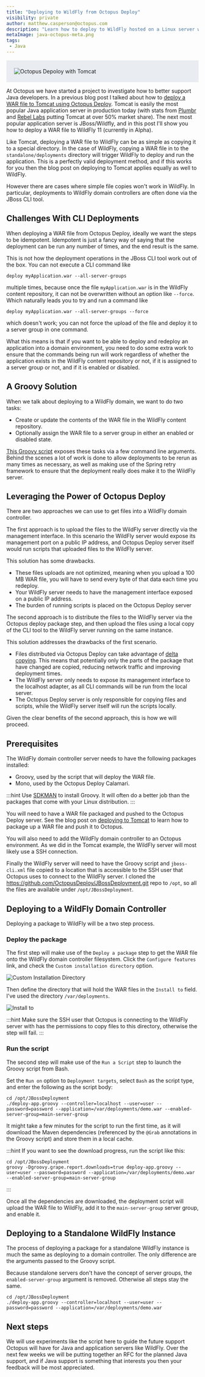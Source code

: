 ```yaml
---
title: "Deploying to WildFly from Octopus Deploy"
visibility: private
author: matthew.casperson@octopus.com
description: "Learn how to deploy to WildFly hosted on a Linux server with Octopus Deploy"
metaImage: java-octopus-meta.png
tags:
 - Java
---
```


<div style="background-color:#e9edf2;">
<img style="display:block; margin: 0 auto; padding: 20px 0 20px 20px;" alt="Octopus Depoloy with Tomcat" src="https://i.octopus.com/blog/2017-06/java-octopus.png" />
</div>

At Octopus we have started a project to investigate how to better support Java developers. In a previous blog post I talked about how to [deploy a WAR file to Tomcat using Octopus Deploy](https://octopus.com/blog/octopus-tomcat). Tomcat is easily the most popular Java application server in production today (with stats from [Plumbr](https://plumbr.eu/blog/java/most-popular-java-application-servers-2017-edition) and [Rebel Labs](https://zeroturnaround.com/rebellabs/java-tools-and-technologies-landscape-for-2014/8/) putting Tomcat at over 50% market share). The next most popular application server is JBoss/Wildfly, and in this post I'll show you how to deploy a WAR file to WildFly 11 (currently in Alpha).

Like Tomcat, deploying a WAR file to WildFly can be as simple as copying it to a special directory. In the case of WildFly, copying a WAR file in to the `standalone/deployments` directory will trigger WildFly to deploy and run the application. This is a perfectly valid deployment method, and if this works for you then the blog post on deploying to Tomcat applies equally as well to WildFly.

However there are cases where simple file copies won't work in WildFly. In particular, deployments to WildFly domain controllers are often done via the JBoss CLI tool.

## Challenges With CLI Deployments

When deploying a WAR file from Octopus Deploy, ideally we want the steps to be idempotent. Idempotent is just a fancy way of saying that the deployment can be run any number of times, and the end result is the same.

This is not how the deployment operations in the JBoss CLI tool work out of the box. You can not execute a CLI command like

```
deploy myApplication.war --all-server-groups
```

multiple times, because once the file `myApplication.war` is in the WildFly content repository, it can not be overwritten without an option like `--force`. Which naturally leads you to try and run a command like

```
deploy myApplication.war --all-server-groups --force
```

which doesn't work; you can not force the upload of the file and deploy it to a server group in one command.

What this means is that if you want to be able to deploy and redeploy an application into a domain environment, you need to do some extra work to ensure that the commands being run will work regardless of whether the application exists in the WildFly content repository or not, if it is assigned to a server group or not, and if it is enabled or disabled.

## A Groovy Solution

When we talk about deploying to a WildFly domain, we want to do two tasks:

* Create or update the contents of the WAR file in the WildFly content repository.
* Optionally assign the WAR file to a server group in either an enabled or disabled state.

[This Groovy script](https://github.com/OctopusDeploy/JBossDeployment/blob/master/deploy-app.groovy) exposes these tasks via a few command line arguments. Behind the scenes a lot of work is done to allow deployments to be rerun as many times as necessary, as well as making use of the Spring retry framework to ensure that the deployment really does make it to the WildFly server.

## Leveraging the Power of Octopus Deploy

There are two approaches we can use to get files into a WildFly domain controller.

The first approach is to upload the files to the WildFly server directly via the management interface. In this scenario the WildFly server would expose its management port on a public IP address, and Octopus Deploy server itself would run scripts that uploaded files to the WildFly server.

This solution has some drawbacks.
* These files uploads are not optimized, meaning when you upload a 100 MB WAR file, you will have to send every byte of that data each time you redeploy.
* Your WildFly server needs to have the management interface exposed on a public IP address.
* The burden of running scripts is placed on the Octopus Deploy server

The second approach is to distribute the files to the WildFly server via the Octopus deploy package step, and then upload the files using a local copy of the CLI tool to the WildFly server running on the same instance.

This solution addresses the drawbacks of the first scenario.
* Files distributed via Octopus Deploy can take advantage of [delta copying](https://octopus.com/docs/deploying-applications/delta-compression-for-package-transfers). This means that potentially only the parts of the package that have changed are copied, reducing network traffic and improving deployment times.
* The WildFly server only needs to expose its management interface to the localhost adapter, as all CLI commands will be run from the local server.
* The Octopus Deploy server is only responsible for copying files and scripts, while the WildFly server itself will run the scripts locally.

Given the clear benefits of the second approach, this is how we will proceed.

## Prerequisites

The WildFly domain controller server needs to have the following packages installed:
* Groovy, used by the script that will deploy the WAR file.
* Mono, used by the Octopus Deploy Calamari.

:::hint
Use [SDKMAN](http://sdkman.io/) to install Groovy. It will often do a better job than the packages that come with your Linux distribution.
:::

You will need to have a WAR file packaged and pushed to the Octopus Deploy server. See the blog post on [deploying to Tomcat](https://octopus.com/blog/octopus-tomcat) to learn how to package up a WAR file and push it to Octopus.

You will also need to add the WildFly domain controller to an Octopus environment. As we did in the Tomcat example, the WildFly server will most likely use a SSH connection.

Finally the WildFly server will need to have the Groovy script and `jboss-cli.xml` file copied to a location that is accessible to the SSH user that Octopus uses to connect to the WildFly server. I cloned the https://github.com/OctopusDeploy/JBossDeployment.git repo to `/opt`, so all the files are available under `/opt/JBossDeployment`.

## Deploying to a WildFly Domain Controller

Deploying a package to WildFly will be a two step process.

### Deploy the package
The first step will make use of the `Deploy a package` step to get the WAR file onto the WildFly domain controller filesystem. Click the `Configure features` link, and check the `Custom installation directory` option.

![Custom Installation Directory](custom-installation-directory.png)

Then define the directory that will hold the WAR files in the `Install to` field. I've used the directory `/var/deployments`.

![Install to](copy-war-file.png)

:::hint
Make sure the SSH user that Octopus is connecting to the WildFly server with has the permissions to copy files to this directory, otherwise the step will fail.
:::

### Run the script
The second step will make use of the `Run a Script` step to launch the Groovy script from Bash.

Set the `Run on` option to `Deployment targets`, select `Bash` as the script type, and enter the following as the script body:

```
cd /opt/JBossDeployment
./deploy-app.groovy --controller=localhost --user=user --password=password --application=/var/deployments/demo.war --enabled-server-group=main-server-group
```

It might take a few minutes for the script to run the first time, as it will download the Maven dependencies (referenced by the `@Grab` annotations in the Groovy script) and store them in a local cache.

:::hint
If you want to see the download progress, run the script like this:

```
cd /opt/JBossDeployment
groovy -Dgroovy.grape.report.downloads=true deploy-app.groovy --user=user --password=password --application=/var/deployments/demo.war --enabled-server-group=main-server-group
```
:::

Once all the dependencies are downloaded, the deployment script will upload the WAR file to WildFly, add it to the `main-server-group` server group, and enable it.

## Deploying to a Standalone WildFly Instance
The process of deploying a package for a standalone WildFly instance is much the same as deploying to a domain controller. The only difference are the arguments passed to the Groovy script.

Because standalone servers don't have the concept of server groups, the `enabled-server-group` argument is removed. Otherwise all steps stay the same.

```
cd /opt/JBossDeployment
./deploy-app.groovy --controller=localhost --user=user --password=password --application=/var/deployments/demo.war
```

## Next steps
We will use experiments like the script here to guide the future support Octopus will have for Java and application servers like WildFly. Over the next few weeks we will be putting together an RFC for the planned Java support, and if Java support is something that interests you then your feedback will be most appreciated.
